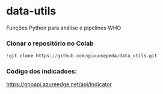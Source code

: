 # data-utils
Funções Python para análise e pipelines WHO


### Clonar o repositório no Colab
```python
!git clone https://github.com/giuuusepeda/data_utils.git
```


### Codigo dos indicadoes: 
https://ghoapi.azureedge.net/api/Indicator
